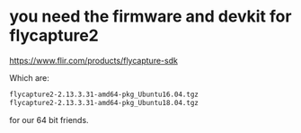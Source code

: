 # you need the firmware and devkit for flycapture2

<https://www.flir.com/products/flycapture-sdk>

Which are:

```bash
flycapture2-2.13.3.31-amd64-pkg_Ubuntu16.04.tgz  
flycapture2-2.13.3.31-amd64-pkg_Ubuntu18.04.tgz
```

for our 64 bit friends. 